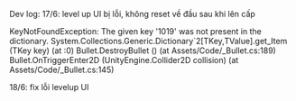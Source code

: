 Dev log:
17/6:
level up UI bị lỗi, không reset về đầu sau khi lên cấp

KeyNotFoundException: The given key '1019' was not present in the dictionary.
System.Collections.Generic.Dictionary`2[TKey,TValue].get_Item (TKey key) (at <eb0ef51e5908461ca908fdf6b2dbd966>:0)
Bullet.DestroyBullet () (at Assets/Code/\_Bullet.cs:189)
Bullet.OnTriggerEnter2D (UnityEngine.Collider2D collision) (at Assets/Code/\_Bullet.cs:145)

18/6:
fix lỗi levelup UI
